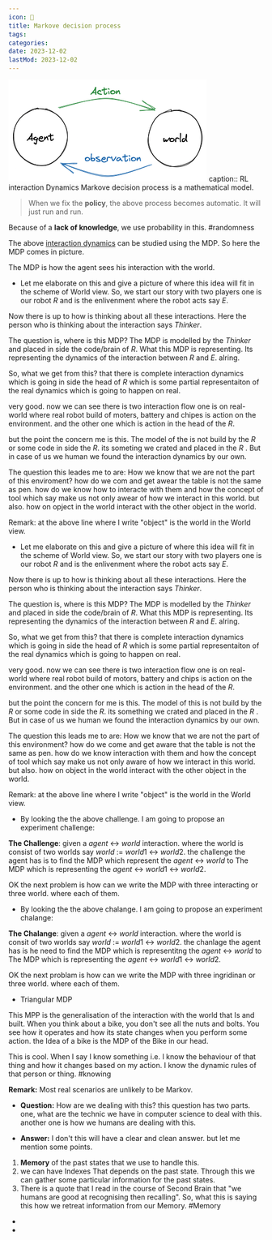 ```yaml
---
icon: 🐾
title: Markove decision process
tags:
categories:
date: 2023-12-02
lastMod: 2023-12-02
---
```

![image.png](/assets/image_1679864939461_0.png)
caption:: RL interaction Dynamics
Markove decision process is a mathematical model.

> When we fix the **policy**, the above process becomes automatic. It will just run and run.

Because of a **lack of knowledge**, we use probability in this. #randomness

The above [interaction dynamics](logseq://graph/game?block-id=6480345f-4734-4296-ab89-5203b50f3c33) can be studied using the MDP. So here the MDP comes in picture.

The MDP is how the agent sees his interaction with the world.

  + Let me elaborate on this and give a picture of where this idea will fit in the scheme of World view. So, we start our story with two players one is our robot $R$ and is the enlivenment where the robot acts say $E$. 

Now there is up to how is thinking about all these interactions. Here the person who is thinking about the interaction says $Thinker$. 

The question is, where is this MDP? The MDP is modelled by the $Thinker$ and placed in side the code/brain of $R$. What this MDP is representing. Its representing the dynamics of the interaction between $R$ and $E$. alring. 

So, what we get from this? that there is complete interaction dynamics which is going in side the head of $R$ which is some partial representaiton of the real dynamics which is going to happen on real. 

very good. now we can see there is two interaction flow one is on real-world where real robot build of moters, battery and chipes is action on the environment. and the other one which is action in the head of the $R$. 

but the point the concern me is this. The model of the is not build by the $R$ or some code in side the $R$. its someting we crated and placed in the $R$ . But in case of us we human we found the interaction dynamics by our own. 

The question this leades me to are: 
How we know that we are not the part of this enviroment? how do we com and get awear the table is not the same as pen. how do we know how to interacte with them and how the concept of tool which say make us not only awear of how we interact in this world. but also. how on opject in the world interact with the other object in the world. 

Remark: at the above line where I write "object" is the world in the World view.

  + Let me elaborate on this and give a picture of where this idea will fit in the scheme of World view. So, we start our story with two players one is our robot $R$ and is the enlivenment where the robot acts say $E$. 

Now there is up to how is thinking about all these interactions. Here the person who is thinking about the interaction says $Thinker$. 

The question is, where is this MDP? The MDP is modelled by the $Thinker$ and placed in side the code/brain of $R$. What this MDP is representing. Its representing the dynamics of the interaction between $R$ and $E$. alring. 

So, what we get from this? that there is complete interaction dynamics which is going in side the head of $R$ which is some partial representaiton of the real dynamics which is going to happen on real. 

very good. now we can see there is two interaction flow one is on real-world where real robot build of motors, battery and chips is action on the environment. and the other one which is action in the head of the $R$. 

but the point the concern for me is this. The model of this is not build by the $R$ or some code in side the $R$. its something we crated and placed in the $R$ . But in case of us we human we found the interaction dynamics by our own. 

The question this leads me to are: 
How we know that we are not the part of this environment? how do we come and get aware that the table is not the same as pen. how do we know interaction with them and how the concept of tool which say make us not only aware of how we interact in this world. but also. how on object in the world interact with the other object in the world. 

Remark: at the above line where I write "object" is the world in the World view.

  + By looking the the above challenge. I am going to propose an experiment challenge: 

**The Challenge**: given a $agent$ <-> $world$ interaction. where the world is consist of two worlds say $world$ := $world 1$ <-> $world 2$. the challenge the agent has is to find the MDP which represent the $agent$ <-> $world$ to The MDP which is representing the $agent$ <-> $world 1$ <-> $world 2$. 

OK the next problem is how can we write the MDP with three interacting or three world. where each of them.

  + By looking the the above chalange. I am going to propose an experiment chalange: 

**The Chalange**: given a $agent$ <-> $world$ interaction. where the world is consit of two worlds say $world$ := $world1$ <-> $world2$. the chanlage the agent has is he need to find the MDP which is representitng the $agent$ <-> $world$ to The MDP which is representing the $agent$ <-> $world1$ <-> $world2$. 

OK the next problam is how can we write the MDP with three ingridinan or three world. where each of them.

  + Triangular MDP

This MPP is the generalisation of the interaction with the world that Is and built. When you think about a bike, you don't see all the nuts and bolts. You see how it operates and how its state changes when you perform some action. the Idea of a bike is the MDP of the Bike in our head. 

This is cool. When I say I know something i.e. I know the behaviour of that thing and how it changes based on my action. I know the dynamic rules of that person or thing. #knowing

**Remark:** Most real scenarios are unlikely to be Markov.

  + **Question:** How are we dealing with this? this question has two parts. one, what are the technic we have in computer science to deal with this. another one is how we humans are dealing with this.

  + **Answer:** I don't this will have a clear and clean answer. but let me mention some points. 
1. **Memory** of the past states that we use to handle this.
2. we can have Indexes That depends on the past state. Through this we can gather some particular information for the past states.
3. There is a quote that I read in the course of Second Brain that "we humans are good at recognising then recalling". So, what this is saying this how we retreat information from our Memory. #Memory

  + 

  + 

